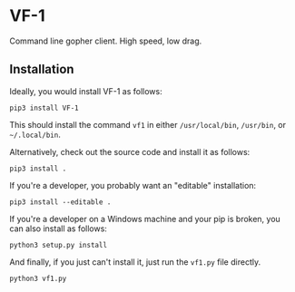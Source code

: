 # VF-1
Command line gopher client.  High speed, low drag.

## Installation

Ideally, you would install VF-1 as follows:

```
pip3 install VF-1
```

This should install the command `vf1` in either `/usr/local/bin`,
`/usr/bin`, or `~/.local/bin`.

Alternatively, check out the source code and install it as follows:

```
pip3 install .
```

If you're a developer, you probably want an "editable" installation:

```
pip3 install --editable .
```

If you're a developer on a Windows machine and your pip is broken, you
can also install as follows:

```
python3 setup.py install
```

And finally, if you just can't install it, just run the `vf1.py`
file directly.

```
python3 vf1.py
```
